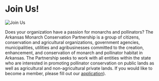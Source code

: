 # Join Us!

![Join Us](/img/about-us.png)

Does your organization have a passion for monarchs and pollinators? The Arkansas Monarch Conservation Partnership is a group of citizens, conservation and agricultural organizations, government agencies, municipalities, utilities and agribusinesses committed to the creation, enhancement, and conservation of monarch and pollinator habitat in Arkansas. The Partnership seeks to work with all entities within the state who are interested in promoting pollinator conservation on public lands as well as agricultural and non-agricultural private lands. If you would like to become a member, please fill out our [application](https://drive.google.com/file/d/1r-AroWlzU0-FZYtarvbSEHRWt8JP4cNp/view)).